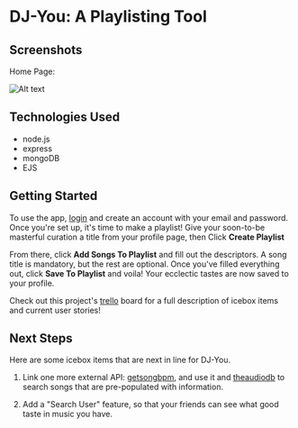 # DJ-You: A Playlisting Tool

## Screenshots 

Home Page:

![Alt text](Recents/Home%20Page?raw=true "Home Page")


## Technologies Used 

* node.js
* express
* mongoDB
* EJS


## Getting Started 

To use the app, [login]() and create an account with your email and password. Once you're set up, it's time to make a playlist! Give your soon-to-be masterful curation a title from your profile page, then Click **Create Playlist** 

From there, click **Add Songs To Playlist** and fill out the descriptors. A song title is mandatory, but the rest are optional. Once you've filled everything out, click **Save To Playlist** and voila! Your ecclectic tastes are now saved to your profile.  


Check out this project's [trello](https://trello.com/b/DQ4deE4N/dj-you-sei-project-2
) board for a full description of icebox items and current user stories!



## Next Steps

Here are some icebox items that are next in line for DJ-You.

1. Link one more external API: [getsongbpm](https://getsongbpm.com/), and use it and [theaudiodb](https://www.theaudiodb.com/api_guide.php) to search songs that are pre-populated with information. 

1. Add a "Search User" feature, so that your friends can see what good taste in music you have. 





